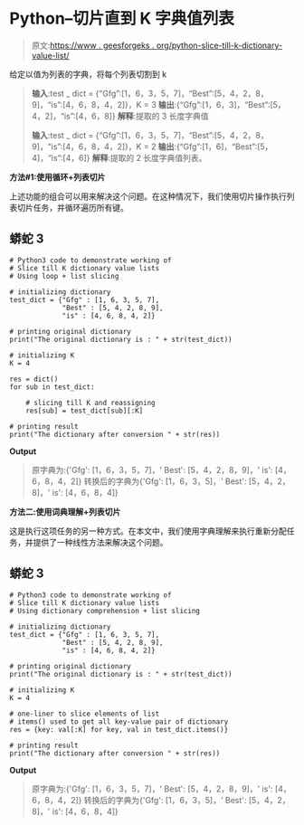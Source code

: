 # Python–切片直到 K 字典值列表

> 原文:[https://www . geesforgeks . org/python-slice-till-k-dictionary-value-list/](https://www.geeksforgeeks.org/python-slice-till-k-dictionary-value-lists/)

给定以值为列表的字典，将每个列表切割到 k

> **输入**:test _ dict = {“Gfg”:[1，6，3，5，7]，“Best”:[5，4，2，8，9]，“is”:[4，6，8，4，2]}，K = 3
> **输出**:{“Gfg”:[1，6，3]，“Best”:[5，4，2]，“is”:[4，6，8]}
> **解释**:提取的 3 长度字典值
> 
> **输入**:test _ dict = {“Gfg”:[1，6，3，5，7]，“Best”:[5，4，2，8，9]，“is”:[4，6，8，4，2]}，K = 2
> **输出**:{“Gfg”:[1，6]，“Best”:[5，4]，“is”:[4，6]}
> **解释**:提取的 2 长度字典值列表。

**方法#1:使用循环+列表切片**

上述功能的组合可以用来解决这个问题。在这种情况下，我们使用切片操作执行列表切片任务，并循环遍历所有键。

## 蟒蛇 3

```
# Python3 code to demonstrate working of 
# Slice till K dictionary value lists
# Using loop + list slicing 

# initializing dictionary
test_dict = {"Gfg" : [1, 6, 3, 5, 7], 
             "Best" : [5, 4, 2, 8, 9],
             "is" : [4, 6, 8, 4, 2]}

# printing original dictionary
print("The original dictionary is : " + str(test_dict))

# initializing K 
K = 4

res = dict()
for sub in test_dict:

    # slicing till K and reassigning
    res[sub] = test_dict[sub][:K]

# printing result 
print("The dictionary after conversion " + str(res)) 
```

**Output**

> 原字典为:{'Gfg': [1，6，3，5，7]，' Best': [5，4，2，8，9]，' is': [4，6，8，4，2]}
> 转换后的字典为{'Gfg': [1，6，3，5]，' Best': [5，4，2，8]，' is': [4，6，8，4]}

**方法二:使用词典理解+列表切片**

这是执行这项任务的另一种方式。在本文中，我们使用字典理解来执行重新分配任务，并提供了一种线性方法来解决这个问题。

## 蟒蛇 3

```
# Python3 code to demonstrate working of 
# Slice till K dictionary value lists
# Using dictionary comprehension + list slicing

# initializing dictionary
test_dict = {"Gfg" : [1, 6, 3, 5, 7],
             "Best" : [5, 4, 2, 8, 9], 
             "is" : [4, 6, 8, 4, 2]}

# printing original dictionary
print("The original dictionary is : " + str(test_dict))

# initializing K 
K = 4

# one-liner to slice elements of list 
# items() used to get all key-value pair of dictionary
res = {key: val[:K] for key, val in test_dict.items()}

# printing result 
print("The dictionary after conversion " + str(res)) 
```

**Output**

> 原字典为:{'Gfg': [1，6，3，5，7]，' Best': [5，4，2，8，9]，' is': [4，6，8，4，2]}
> 转换后的字典为{'Gfg': [1，6，3，5]，' Best': [5，4，2，8]，' is': [4，6，8，4]}